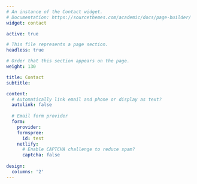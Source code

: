 ```yaml
---
# An instance of the Contact widget.
# Documentation: https://sourcethemes.com/academic/docs/page-builder/
widget: contact

active: true

# This file represents a page section.
headless: true

# Order that this section appears on the page.
weight: 130

title: Contact
subtitle:

content:
  # Automatically link email and phone or display as text?
  autolink: false
  
  # Email form provider
  form:
    provider: 
    formspree:
      id: test
    netlify:
      # Enable CAPTCHA challenge to reduce spam?
      captcha: false
  
design:
  columns: '2'
---
```

